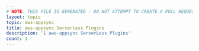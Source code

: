 ```yaml
---
# NOTE: THIS FILE IS GENERATED - DO NOT ATTEMPT TO CREATE A PULL REQUEST TO UPDATE THE DATA. 
layout: topic
topic: aws-appsync
title: aws-appsync Serverless Plugins
description: '1 aws-appsync ServerLess Plugins'
count: 1
---
```

